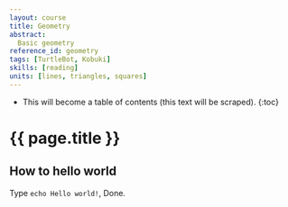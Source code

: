 ```yaml
---
layout: course
title: Geometry
abstract:
  Basic geometry
reference_id: geometry
tags: [TurtleBot, Kobuki]
skills: [reading]
units: [lines, triangles, squares]
---
```




* This will become a table of contents (this text will be scraped).
{:toc}

# {{ page.title }}

## How to hello world

Type `echo Hello world!`, Done.